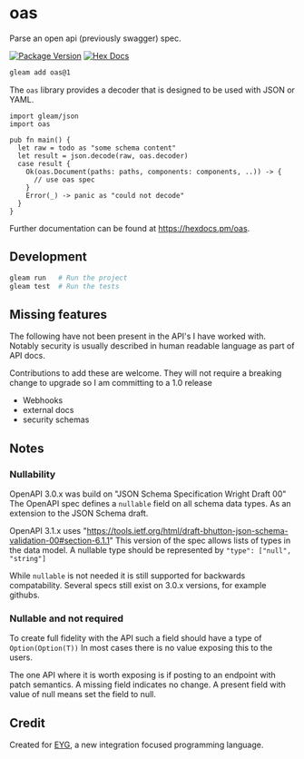 # oas

Parse an open api (previously swagger) spec.

[![Package Version](https://img.shields.io/hexpm/v/oas)](https://hex.pm/packages/oas)
[![Hex Docs](https://img.shields.io/badge/hex-docs-ffaff3)](https://hexdocs.pm/oas/)

```sh
gleam add oas@1
```

The `oas` library provides a decoder that is designed to be used with JSON or YAML.

```gleam
import gleam/json
import oas

pub fn main() {
  let raw = todo as "some schema content"
  let result = json.decode(raw, oas.decoder)
  case result {
    Ok(oas.Document(paths: paths, components: components, ..)) -> {
      // use oas spec
    }
    Error(_) -> panic as "could not decode"
  }
}
```

Further documentation can be found at <https://hexdocs.pm/oas>.

## Development

```sh
gleam run   # Run the project
gleam test  # Run the tests
```

## Missing features

The following have not been present in the API's I have worked with.
Notably security is usually described in human readable language as part of API docs.

Contributions to add these are welcome. They will not require a breaking change to upgrade so I am committing to a 1.0 release

- Webhooks
- external docs
- security schemas

## Notes

### Nullability

OpenAPI 3.0.x was build on "JSON Schema Specification Wright Draft 00"
The OpenAPI spec defines a `nullable` field on all schema data types.
As an extension to the JSON Schema draft.

OpenAPI 3.1.x uses "https://tools.ietf.org/html/draft-bhutton-json-schema-validation-00#section-6.1.1"
This version of the spec allows lists of types in the data model.
A nullable type should be represented by `"type": ["null", "string"]`

While `nullable` is not needed it is still supported for backwards compatability.
Several specs still exist on 3.0.x versions, for example githubs.

### Nullable and not required

To create full fidelity with the API such a field should have a type of `Option(Option(T))`
In most cases there is no value exposing this to the users.

The one API where it is worth exposing is if posting to an endpoint with patch semantics.
A missing field indicates no change. A present field with value of null means set the field to null.

## Credit

Created for [EYG](https://eyg.run/), a new integration focused programming language.